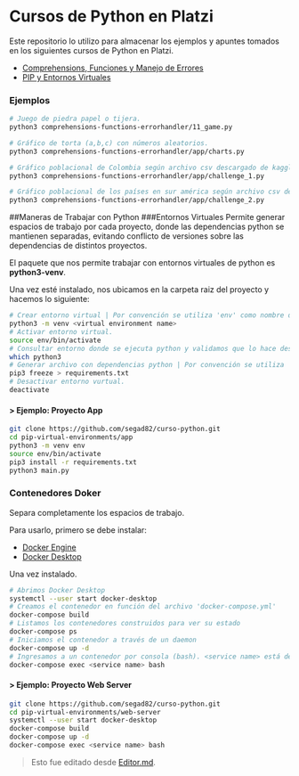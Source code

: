 # Cursos de Python en Platzi
Este repositorio lo utilizo para almacenar los ejemplos y apuntes tomados en los siguientes cursos de Python en Platzi.
- [Comprehensions, Funciones y Manejo de Errores](https://platzi.com/cursos/python-funciones/)
- [PIP y Entornos Virtuales](https://platzi.com/cursos/python-pip/)

### Ejemplos
```sh
# Juego de piedra papel o tijera.
python3 comprehensions-functions-errorhandler/11_game.py

# Gráfico de torta (a,b,c) con números aleatorios.
python3 comprehensions-functions-errorhandler/app/charts.py

# Gráfico poblacional de Colombia según archivo csv descargado de kaggle.com
python3 comprehensions-functions-errorhandler/app/challenge_1.py

# Gráfico poblacional de los países en sur américa según archivo csv descargado de kaggle.com
python3 comprehensions-functions-errorhandler/app/challenge_2.py
```

##Maneras de Trabajar con Python
###Entornos Virtuales
Permite generar espacios de trabajo por cada proyecto, donde las dependencias python se mantienen separadas, evitando conflicto de versiones sobre las dependencias de distintos proyectos.

El paquete que nos permite trabajar con entornos virtuales de python es **python3-venv**.

Una vez esté instalado, nos ubicamos en la carpeta raiz del proyecto y hacemos lo siguiente:
```sh
# Crear entorno virtual | Por convención se utiliza 'env' como nombre de entorno virtual.
python3 -m venv <virtual environment name>
# Activar entorno virtual.
source env/bin/activate
# Consultar entorno donde se ejecuta python y validamos que lo hace desde el virtual.
which python3
# Generar archivo con dependencias python | Por convención se utiliza 'requirements.txt'
pip3 freeze > requirements.txt
# Desactivar entorno vurtual.
deactivate
```
#### > Ejemplo: Proyecto App
```sh
git clone https://github.com/segad82/curso-python.git
cd pip-virtual-environments/app
python3 -m venv env
source env/bin/activate
pip3 install -r requirements.txt
python3 main.py
```
### Contenedores Doker
Separa completamente los espacios de trabajo.

Para usarlo, primero se debe instalar:
- [Docker Engine](https://docs.docker.com/engine/install/debian/)
- [Docker Desktop](https://docs.docker.com/desktop/install/ubuntu/)

Una vez instalado.
```sh
# Abrimos Docker Desktop
systemctl --user start docker-desktop
# Creamos el contenedor en función del archivo 'docker-compose.yml'
docker-compose build
# Listamos los contenedores construidos para ver su estado
docker-compose ps
# Iniciamos el contenedor a través de un daemon
docker-compose up -d
# Ingresamos a un contenedor por consola (bash). <service name> está definido en el archivo 'docker-compose.yml'
docker-compose exec <service name> bash
```
#### > Ejemplo: Proyecto Web Server
```sh
git clone https://github.com/segad82/curso-python.git
cd pip-virtual-environments/web-server
systemctl --user start docker-desktop
docker-compose build
docker-compose up -d
docker-compose exec <service name> bash
```
> Esto fue editado desde [Editor.md](https://pandao.github.io/editor.md/en.html).
